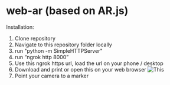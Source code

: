# web-ar (based on AR.js)

Installation:
1. Clone repository
2. Navigate to this repository folder locally
3. run "python -m SimpleHTTPServer"
4. run “ngrok http 8000”
5. Use this ngrok https url, load the url on your phone / desktop
6. Download and print or open this on your web browser ![This](https://raw.githubusercontent.com/tommysusanto/web-ar/blob/master/multi_patterns.png)
6. Point your camera to a marker
